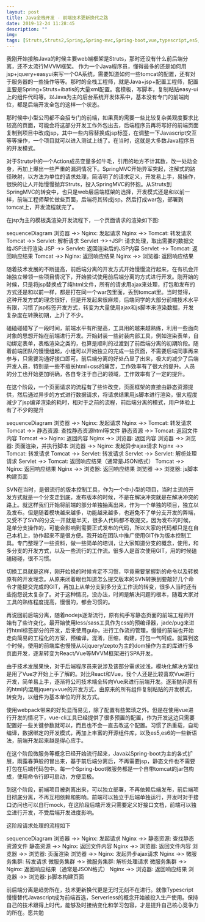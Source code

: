 ```yaml
---
layout: post
title: Java全栈开发 - 前端技术更新换代之路
date: 2019-12-24 11:28:45
description: ""
img:
tags: [Struts,Struts2,Spring,Spring-mvc,Spring-boot,vue,typescript,es5,es6,nginx,front-end,Java]
---
```

<script src="https://cdn.bootcss.com/mermaid/8.0.0/mermaid.min.js"></script>

我刚开始接触Java的时候主要web端框架是Struts，那时还没有什么前后端分离，还不太流行MVVM框架。 作为一个Java程序员，懂得最多的还是如何用jsp+jquery+easyui来写一个OA系统，需要知道如何一些tomcat的配置，还有对于服务器的一些操作等等。那时的全栈工程师，就是Java+jsp+配置工程师，配置主要是Spring+Struts+ibatis的大量xml配置。套模板，写脚本，复制粘贴easy-ui上的组件代码等。以Java为主的后台系统开发体系中，基本没有专门的前端岗位，都是后端开发全包的这样一个状态。

那时候中小型公司都不会招专门的前端，如果真的需要一些比较复杂美观度要求比较高的页面，可能会将这部分开发工作外包出去，后端程序员再将写好的前端页面复制到项目中改成jsp，其中一些内容替换成jsp标签，在调整一下Javascript交互等等操作，一个项目就可以进入测试上线了。在当时，这就是大多数Java程序员的开发模式。

对于Struts中的一个Action成员变量多如牛毛，引用的地方不计其数，改一处动全身，再加上爆出一些严重的漏洞情况下。SpringMVC开始异军突起，注解式的路径映射，以方法为单位的请求处理，简洁明了的请求定义，开发易上手，易操作，很快的让人开始慢慢抛弃Struts，投入SpringMVC的怀抱。从Struts到SpringMVC的转变中，也只是web层后端框架的选择，开发模式还是和以前一样，前端工程师帮忙做些页面，后端将其转成jsp。然后打成war包，部署到tomcat上，开发流程就完了。

在jsp为主的模板类渲染开发流程下，一个页面请求的渲染如下图:
<div class="mermaid" style="min-width: 100px">
    sequenceDiagram
        浏览器 ->> Nginx: 发起请求
        Nginx ->> Tomcat: 转发请求
        Tomcat ->> Servlet: 解析请求
        Servlet ->>+JSP: 请求处理，取出需要的数据交给JSP进行渲染
        JSP ->> Servlet: 返回渲染后的JSP内容
        Servlet ->> Tomcat: 返回响应结果
        Tomcat ->> Nginx: 返回响应结果
        Nginx ->> 浏览器: 返回响应结果
</div>


随着技术发展的不断提高，前后端分离的开发方式开始慢慢流行起来，在有机会开始独立带领一些项目情况下，开始尝试使用前后端分离的方式进行开发。刚开始的时候，只是将jsp替换成了纯html文件，所有的请求用ajax来处理，打包和发布的方式还是和以前一样，都是打在同一个war包里面，丢到tomcat里。当时觉得，这种开发方式的理念很好，但是开发起来很麻烦，后端同学的大部分前端技术水平有限，习惯了jsp标签开发方式，转变为大量使用ajax和js脚本来渲染数据，开发复杂度在转换初期，上升了不少。

磕磕碰碰写了一段时间，前端水平有所提高，工具用的越来越熟练，利用一些面向对象的思想开始在前端进行开发。开始封装一些封装内部工具，例如渲染表单，自动绑定表单，表格渲染之类的，也算是顺利的过渡到了前后端分离的初期阶段。随着前端团队的慢慢组起，小组可以开始独立的完成一些页面，不需要后端同事再来参与，只需要沟通好接口即可。前后端分离的好处凸显了出来，极大的减少了后端开发人员，特别是一些不擅长html+css的痛苦，工作效率有了很大的提升。人员的分工也开始更加明确，各自专注于自己的领域，工作效率有了一定的提升。

在这个阶段，一个页面请求的流程有了些许改变，页面框架的直接由静态资源提供，然后通过异步的方式进行数据请求，将请求结果用js脚本进行渲染，很大程度减少了jsp编译渲染的耗时，相对于之前的流程，前后端分离的模式，用户体验上有了不少的提升
<div class="mermaid" style="min-width: 100px">
    sequenceDiagram
        浏览器 ->> Nginx: 发起请求
        Nginx ->> Tomcat: 转发请求
        Tomcat ->> 静态资源: 查找静态资源html等文件
        静态资源 ->> Tomcat: 返回文件内容
        Tomcat ->> Nginx: 返回内容
        Nginx ->> 浏览器: 返回内容
        浏览器 ->> 浏览器: 页面渲染，并执行脚本
        浏览器 ->> Nginx: 发起异步ajax请求
        Nginx ->> Tomcat: 转发请求
        Tomcat ->> Servlet: 转发请求
        Servlet ->> Servlet: 解析处理请求
        Servlet ->> Tomcat: 返回响应结果（通常是JSON格式）
        Tomcat ->> Nginx: 返回响应结果
        Nginx ->> 浏览器: 返回响应结果
        浏览器 ->> 浏览器: js脚本构建页面
</div>


SVN在当时，是很流行的版本控制工具，作为一个中小型的项目，当时主流的开发方式就是一个分支走到底，发布版本的时候，不是在解决冲突就是在解决冲突的路上。就这样我们开始将前端的部分单独抽离出来，作为一个单独的项目，独立以及发布。但是随着模块越来越多，功能越来越多，也避免不了单分支开发的弊端，又受不了SVN的分支一开就是半天，很多人代码都不敢提交，因为发布的时候，是单分支操作的，可能会影响到需要正式发布的代码，所以大家的代码都只是在自己本机上，协作起来不是很方便。我开始在团队中推广使用GIT作为版本控制工具。专门整理了一些资料，做一些简单的培训，让大家知道分支的概念，使用，和多分支的开发方式，以及一些流行的工作流。很多人是首次使用GIT，用的时候磕磕碰碰，很不习惯。

切换工具就是这样，刚开始换的时候肯定不习惯，毕竟需要掌握新的命令以及转换原有的开发理念。从原来闭着眼也知道怎么提交版本的SVN转换到要敲好几个命令才能提交完成的GIT，再加上从单分支到多分支工作流的转变，很多人当时还有些抱怨说太复杂了。对于这种情况，没办法，时间是解决问题的根本，随着大家对工具的熟练程度提高，慢慢的，都会习惯的。

再说回前后端分离，随着nodejs逐渐流行，原有纯手写静态页面的前端工程师开始有了些许变化。最开始使用less/sass工具作为css的预编译器，jade/pug来进行html标签部分的开发，后来使用gulp，进行工作流的管理，慢慢的前端也开始走向简易的工程化的方案，预编译，混淆，压缩，构建，打包一气呵成。就算到这个时候，使用的前端库也慢慢从以jquery/zepto为主的dom操作为主的库进行多页面开发，逐渐转变为React/Vue等MVVM框架进行SPA开发。

由于技术发展果快，对于后端程序员来说涉及该部分需求过浅，模块化解决方案也是用了Vue才开始上手了解的。对比React和Vue，我个人还是比较喜欢Vue进行开发，简单易上手，逐渐将公司技术端全转向Vue来进行前端开发。逐渐抛弃原有的html内混用jquery+vue的开发方式，由原来的所有组件复制粘贴的开发模式，转变为，以组件为基本单位的开发方式。

使用webpack带来的好处显而易见，除了配置有些繁琐之外。但是在使用vue进行开发的情况下，vue-cli工具已经提供了很多预置的配置，作为开发这边只需要配置好一些关键参数就可以，而且也不会一直去改这个配置。习惯了热重载，自动编译，数据绑定的开发模式，再加上丰富的开源组件库，以及es5,es6的一些新语法，前端开发起来越是得心应手。

在这个阶段微服务等概念已经开始流行起来，Java以Spring-boot为主的各式扩展，雨露春笋般的冒出来，基于前后端分离后，不再需要jsp，静态文件也不需要打包在后端代码包中。每一个Spring-boot微服务都是一个自带tomcat的jar包构成，使用命令行即可启动，方便至极。

到这个阶段，前端项目被剥离出来，可以独立部署，不再依赖后端发布，前后端项目彻底分离，不再互相依赖和影响。前端可以独立于后端单独运行，开发时对于接口访问也可以自行mock，在这阶段后端开发只需要定义好接口文档，前端可以独立进行开发，不受后端开发进度影响。

这阶段请求处理的流程如下
<div class="mermaid" style="min-width: 100px">
    sequenceDiagram
        浏览器 ->> Nginx: 发起请求
        Nginx ->> 静态资源: 查找静态资源文件
        静态资源 ->> Nginx: 返回文件内容
        Nginx ->> 浏览器: 返回文件内容
        浏览器 ->> 浏览器: 页面渲染
        浏览器 ->> Nginx: 发起异步ajax请求
        Nginx ->> 微服务集群: 转发请求
        微服务集群 ->> 微服务集群: 解析处理请求
        微服务集群 ->> Nginx: 返回响应结果（通常是JSON格式）
        Nginx ->> 浏览器: 返回响应结果
        浏览器 ->> 浏览器: js脚本构建页面
</div>

前后端分离是趋势所在，技术更新换代更是无时无刻不在进行。就像Typescript慢慢替代Javascript成为前端首选，Serverless的概念开始被投入生产使用。保持自己的技术跟得上时代，能够及时接纳变化和学习包容，才是提升自己核心竞争力的所在。愿共勉

<script>mermaid.initialize({startOnLoad:true});</script>